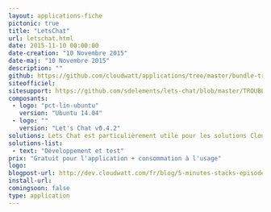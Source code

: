 ```yaml
---
layout: applications-fiche
pictonic: true
title: "LetsChat"
url: letschat.html
date: 2015-11-10 00:00:00
date-creation: "10 Novembre 2015"
date-maj: "10 Novembre 2015"
description: ""
github: https://github.com/cloudwatt/applications/tree/master/bundle-trusty-letschat
siteofficiel: 
sitesupport: https://github.com/sdelements/lets-chat/blob/master/TROUBLESHOOTING.md
composants:
 - logo: "pct-lin-ubuntu"
   version: "Ubuntu 14.04"
 - logo: ""
   version: "Let's Chat v0.4.2"
solutions: Lets Chat est particulièrement utile pour les solutions Cloudwatt suivantes :"
solutions-list: 
 - text: "Développement et test"
prix: "Gratuit pour l'application + consommation à l'usage"
logo: 
blogpost-url: http://dev.cloudwatt.com/fr/blog/5-minutes-stacks-episode-treize-letschat.html
install-url:
comingsoon: false
type: application
---
```

